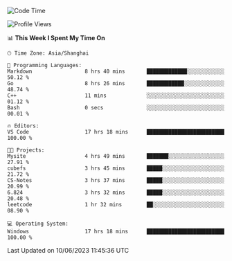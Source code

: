 <!--START_SECTION:waka-->
![Code Time](http://img.shields.io/badge/Code%20Time-982%20hrs%2016%20mins-blue)

![Profile Views](http://img.shields.io/badge/Profile%20Views-0-blue)

📊 **This Week I Spent My Time On** 

```text
🕑︎ Time Zone: Asia/Shanghai

💬 Programming Languages: 
Markdown                 8 hrs 40 mins       █████████████░░░░░░░░░░░░   50.12 % 
Go                       8 hrs 26 mins       ████████████░░░░░░░░░░░░░   48.74 % 
C++                      11 mins             ░░░░░░░░░░░░░░░░░░░░░░░░░   01.12 % 
Bash                     0 secs              ░░░░░░░░░░░░░░░░░░░░░░░░░   00.01 % 

🔥 Editors: 
VS Code                  17 hrs 18 mins      █████████████████████████   100.00 % 

🐱‍💻 Projects: 
Mysite                   4 hrs 49 mins       ███████░░░░░░░░░░░░░░░░░░   27.91 % 
cubefs                   3 hrs 45 mins       █████░░░░░░░░░░░░░░░░░░░░   21.72 % 
CS-Notes                 3 hrs 37 mins       █████░░░░░░░░░░░░░░░░░░░░   20.99 % 
6.824                    3 hrs 32 mins       █████░░░░░░░░░░░░░░░░░░░░   20.48 % 
leetcode                 1 hr 32 mins        ██░░░░░░░░░░░░░░░░░░░░░░░   08.90 % 

💻 Operating System: 
Windows                  17 hrs 18 mins      █████████████████████████   100.00 % 
```


 Last Updated on 10/06/2023 11:45:36 UTC
<!--END_SECTION:waka-->